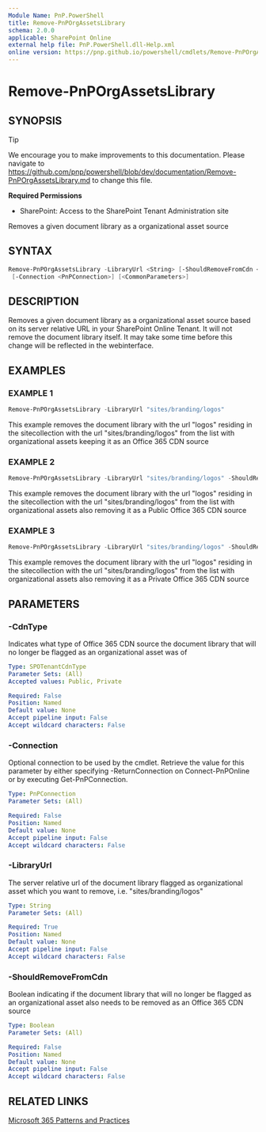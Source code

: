 ```yaml
---
Module Name: PnP.PowerShell
title: Remove-PnPOrgAssetsLibrary
schema: 2.0.0
applicable: SharePoint Online
external help file: PnP.PowerShell.dll-Help.xml
online version: https://pnp.github.io/powershell/cmdlets/Remove-PnPOrgAssetsLibrary.html
---
```

 
# Remove-PnPOrgAssetsLibrary

## SYNOPSIS

> [!TIP]
> We encourage you to make improvements to this documentation. Please navigate to https://github.com/pnp/powershell/blob/dev/documentation/Remove-PnPOrgAssetsLibrary.md to change this file.


**Required Permissions**

* SharePoint: Access to the SharePoint Tenant Administration site

Removes a given document library as a organizational asset source

## SYNTAX

```powershell
Remove-PnPOrgAssetsLibrary -LibraryUrl <String> [-ShouldRemoveFromCdn <Boolean>] [-CdnType <SPOTenantCdnType>]
 [-Connection <PnPConnection>] [<CommonParameters>]
```

## DESCRIPTION
Removes a given document library as a organizational asset source based on its server relative URL in your SharePoint Online Tenant. It will not remove the document library itself. It may take some time before this change will be reflected in the webinterface.

## EXAMPLES

### EXAMPLE 1
```powershell
Remove-PnPOrgAssetsLibrary -LibraryUrl "sites/branding/logos"
```

This example removes the document library with the url "logos" residing in the sitecollection with the url "sites/branding/logos" from the list with organizational assets keeping it as an Office 365 CDN source

### EXAMPLE 2
```powershell
Remove-PnPOrgAssetsLibrary -LibraryUrl "sites/branding/logos" -ShouldRemoveFromCdn $true
```

This example removes the document library with the url "logos" residing in the sitecollection with the url "sites/branding/logos" from the list with organizational assets also removing it as a Public Office 365 CDN source

### EXAMPLE 3
```powershell
Remove-PnPOrgAssetsLibrary -LibraryUrl "sites/branding/logos" -ShouldRemoveFromCdn $true -CdnType Private
```

This example removes the document library with the url "logos" residing in the sitecollection with the url "sites/branding/logos" from the list with organizational assets also removing it as a Private Office 365 CDN source

## PARAMETERS

### -CdnType
Indicates what type of Office 365 CDN source the document library that will no longer be flagged as an organizational asset was of

```yaml
Type: SPOTenantCdnType
Parameter Sets: (All)
Accepted values: Public, Private

Required: False
Position: Named
Default value: None
Accept pipeline input: False
Accept wildcard characters: False
```

### -Connection
Optional connection to be used by the cmdlet. Retrieve the value for this parameter by either specifying -ReturnConnection on Connect-PnPOnline or by executing Get-PnPConnection.

```yaml
Type: PnPConnection
Parameter Sets: (All)

Required: False
Position: Named
Default value: None
Accept pipeline input: False
Accept wildcard characters: False
```

### -LibraryUrl
The server relative url of the document library flagged as organizational asset which you want to remove, i.e. "sites/branding/logos"

```yaml
Type: String
Parameter Sets: (All)

Required: True
Position: Named
Default value: None
Accept pipeline input: False
Accept wildcard characters: False
```

### -ShouldRemoveFromCdn
Boolean indicating if the document library that will no longer be flagged as an organizational asset also needs to be removed as an Office 365 CDN source

```yaml
Type: Boolean
Parameter Sets: (All)

Required: False
Position: Named
Default value: None
Accept pipeline input: False
Accept wildcard characters: False
```

## RELATED LINKS

[Microsoft 365 Patterns and Practices](https://aka.ms/m365pnp)

